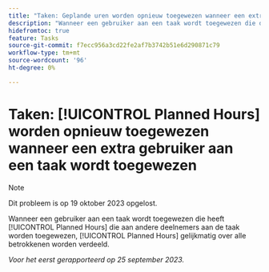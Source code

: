 ```yaml
---
title: "Taken: Geplande uren worden opnieuw toegewezen wanneer een extra gebruiker aan een taak wordt toegewezen."
description: "Wanneer een gebruiker aan een taak wordt toegewezen die de Geplande Uren heeft die aan andere toegewezen wijzers op de taak worden toegewezen, worden de Geplande Uren van de taak gelijkmatig verdeeld over alle wijzers op de taak. "
hidefromtoc: true
feature: Tasks
source-git-commit: f7ecc956a3cd22fe2af7b3742b51e6d290871c79
workflow-type: tm+mt
source-wordcount: '96'
ht-degree: 0%

---
```



# Taken: [!UICONTROL Planned Hours] worden opnieuw toegewezen wanneer een extra gebruiker aan een taak wordt toegewezen

>[!NOTE]
>
>Dit probleem is op 19 oktober 2023 opgelost.

Wanneer een gebruiker aan een taak wordt toegewezen die heeft [!UICONTROL Planned Hours] die aan andere deelnemers aan de taak worden toegewezen, [!UICONTROL Planned Hours] gelijkmatig over alle betrokkenen worden verdeeld.

_Voor het eerst gerapporteerd op 25 september 2023._
